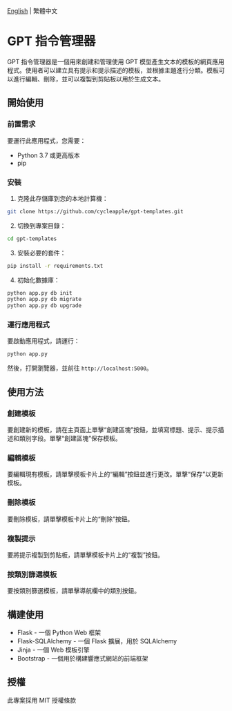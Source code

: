 [English](https://github.com/cycleapple/GPT_Template_Manager) | 繁體中文
# GPT 指令管理器

GPT 指令管理器是一個用來創建和管理使用 GPT 模型產生文本的模板的網頁應用程式。使用者可以建立具有提示和提示描述的模板，並根據主題進行分類。模板可以進行編輯、刪除，並可以複製到剪貼板以用於生成文本。

## 開始使用

### 前置需求

要運行此應用程式，您需要：

* Python 3.7 或更高版本
* pip

### 安裝

1. 克隆此存儲庫到您的本地計算機：

```bash
git clone https://github.com/cycleapple/gpt-templates.git
```

2. 切換到專案目錄：

```bash
cd gpt-templates
```

3. 安裝必要的套件：

```bash
pip install -r requirements.txt
```

4. 初始化數據庫：

```bash
python app.py db init
python app.py db migrate
python app.py db upgrade
```

### 運行應用程式

要啟動應用程式，請運行：

```bash
python app.py
```

然後，打開瀏覽器，並前往 `http://localhost:5000`。

## 使用方法

### 創建模板

要創建新的模板，請在主頁面上單擊“創建區塊”按鈕，並填寫標題、提示、提示描述和類別字段。單擊“創建區塊”保存模板。

### 編輯模板

要編輯現有模板，請單擊模板卡片上的“編輯”按鈕並進行更改。單擊“保存”以更新模板。

### 刪除模板

要刪除模板，請單擊模板卡片上的“刪除”按鈕。

### 複製提示

要將提示複製到剪貼板，請單擊模板卡片上的“複製”按鈕。

### 按類別篩選模板

要按類別篩選模板，請單擊導航欄中的類別按鈕。

## 構建使用

* Flask - 一個 Python Web 框架
* Flask-SQLAlchemy - 一個 Flask 擴展，用於 SQLAlchemy
* Jinja - 一個 Web 模板引擎
* Bootstrap - 一個用於構建響應式網站的前端框架

## 授權

此專案採用 MIT 授權條款